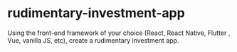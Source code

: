 # rudimentary-investment-app
Using the front-end framework of your choice (React, React Native, Flutter , Vue, vanilla JS, etc), create a rudimentary investment app.
